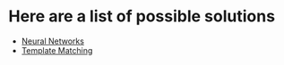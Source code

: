 # Here are a list of possible solutions

- [Neural Networks](/docs/tfnn.md)
- [Template Matching](/docs/fbtm.md)
